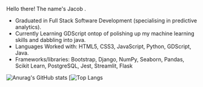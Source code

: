 Hello there! The name's Jacob .
* Graduated in Full Stack Software Development (specialising in predictive analytics).
* Currently Learning GDScript ontop of polishing up my machine learning skills and dabbling into java.
* Languages Worked with: HTML5, CSS3, JavaScript, Python, GDScript, Java.
* Frameworks/libraries: Bootstrap, Django, NumPy, Seaborn, Pandas, Scikit Learn, PostgreSQL, Jest, Streamlit, Flask

![Anurag's GitHub stats](https://github-readme-stats.vercel.app/api?username=Welshy92&show_icons=true&theme=synthwave)
[![Top Langs](https://github-readme-stats-git-masterrstaa-rickstaa.vercel.app/api/top-langs/?username=Welshy92&theme=synthwave)
